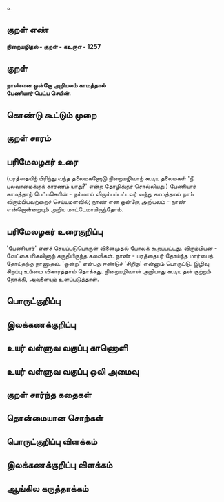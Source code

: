 உ

## குறள் எண் 

**நிறையழிதல் - குறள் - கஉருஎ - 1257**

## குறள் 

**நாண்என ஒன்றோ அறியலம் காமத்தால்  
பேணியார் பெட்ப செயின்.**

## கொண்டு கூட்டும் முறை


## குறள் சாரம் 


## பரிமேலழகர் உரை

(பரத்தையிற் பிரிந்து வந்த தலைமகனோடு நிறையழிவாற் கூடிய தலைமகள் 'நீ புலவாமைக்குக் காரணம் யாது?' என்ற தோழிக்குச் சொல்லியது.) பேணியார் காமத்தாற் பெட்பசெயின் - நம்மால் விரும்பப்பட்டவர் வந்து காமத்தால் நாம் விரும்பியவற்றைச் செய்யுமளவில்; நாண் என ஒன்றோ அறியலம் - நாண் என்றொன்றையும் அறிய மாட்டேமாயிருந்தோம்.

## பரிமேலழகர் உரைகுறிப்பு   

'பேணியார்' எனச் செயப்படுபொருள் வினைமுதல் போலக் கூறப்பட்டது. விரும்பியன - வேட்கை மிகலினாற் கருதியிருந்த கலவிகள். நாண் - பரத்தையர் தோய்ந்த மார்பைத் தோய்தற்கு நாணுதல். 'ஒன்று' என்பது ஈண்டுச் 'சிறிது' என்னும் பொருட்டு. இழிவு சிறப்பு உம்மை விகாரத்தால் தொக்கது. நிறையழிவான் அறியாது கூடிய தன் குற்றம் நோக்கி, அவளையும் உளப்படுத்தாள்.

## பொருட்குறிப்பு 


## இலக்கணக்குறிப்பு  


## உயர் வள்ளுவ வகுப்பு காணொளி


## உயர் வள்ளுவ வகுப்பு ஒலி அமைவு 

 
## குறள் சார்ந்த கதைகள் 


## தொன்மையான சொற்கள்


## பொருட்குறிப்பு விளக்கம்


## இலக்கணக்குறிப்பு விளக்கம்


## ஆங்கில கருத்தாக்கம் 


